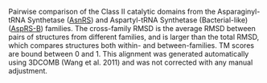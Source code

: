 Pairwise comparison of the Class II catalytic domains from the Asparaginyl-tRNA Synthetase (<a href='/class2/asn'>AsnRS</a>) and Aspartyl-tRNA Synthetase (Bacterial-like) (<a href='/class2/asp1'>AspRS-B</a>) families. 
	The cross-family RMSD is the average RMSD between pairs of structures from different families, and is
	 larger than the total RMSD, which compares structures both within- and between-families. TM scores are bound between 0 and 1. 
	 This alignment was generated automatically using 3DCOMB (Wang et al. 2011) and was not corrected with any manual adjustment.
